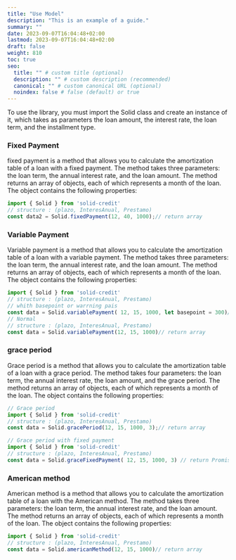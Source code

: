 ```yaml
---
title: "Use Model"
description: "This is an example of a guide."
summary: ""
date: 2023-09-07T16:04:48+02:00
lastmod: 2023-09-07T16:04:48+02:00
draft: false
weight: 810
toc: true
seo:
  title: "" # custom title (optional)
  description: "" # custom description (recommended)
  canonical: "" # custom canonical URL (optional)
  noindex: false # false (default) or true
---
```


To use the library, you must import the Solid class and create an instance of it, which takes as parameters the loan amount, the interest rate, the loan term, and the installment type.


### Fixed Payment
fixed payment is a method that allows you to calculate the amortization table of a loan with a fixed payment. The method takes three parameters: the loan term, the annual interest rate, and the loan amount. The method returns an array of objects, each of which represents a month of the loan. The object contains the following properties:
```javascript
import { Solid } from 'solid-credit'
// structure : (plazo, InteresAnual, Prestamo)
const data2 = Solid.fixedPayment(12, 40, 1000);// return array
```
### Variable Payment
Variable payment is a method that allows you to calculate the amortization table of a loan with a variable payment. The method takes three parameters: the loan term, the annual interest rate, and the loan amount. The method returns an array of objects, each of which represents a month of the loan. The object contains the following properties:
```javascript
import { Solid } from 'solid-credit'
// structure : (plazo, InteresAnual, Prestamo)
// whith basepoint or warrning pais
const data = Solid.variablePayment( 12, 15, 1000, let basepoint = 300)// return array
// Normal
// structure : (plazo, InteresAnual, Prestamo)
const data = Solid.variablePayment(12, 15, 1000)// return array
```
### grace period
Grace period is a method that allows you to calculate the amortization table of a loan with a grace period. The method takes four parameters: the loan term, the annual interest rate, the loan amount, and the grace period. The method returns an array of objects, each of which represents a month of the loan. The object contains the following properties:
```javascript
// Grace period
import { Solid } from 'solid-credit'
// structure : (plazo, InteresAnual, Prestamo)
const data = Solid.gracePeriod(12, 15, 1000, 3);// return array

// Grace period with fixed payment
import { Solid } from 'solid-credit'
// structure : (plazo, InteresAnual, Prestamo)
const data = Solid.graceFixedPayment( 12, 15, 1000, 3) // return Promise<array>
```
### American method
American method is a method that allows you to calculate the amortization table of a loan with the American method. The method takes three parameters: the loan term, the annual interest rate, and the loan amount. The method returns an array of objects, each of which represents a month of the loan. The object contains the following properties:
```javascript
import { Solid } from 'solid-credit'
// structure : (plazo, InteresAnual, Prestamo)
const data = Solid.americanMethod(12, 15, 1000)// return array
```
